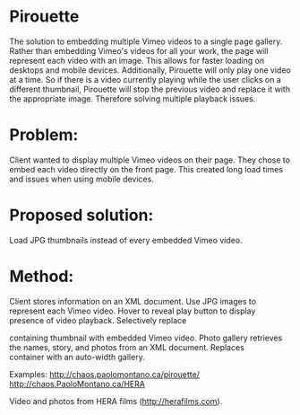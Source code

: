 Pirouette
========

The solution to embedding multiple Vimeo videos to a single page gallery.
Rather than embedding Vimeo's videos for all your work, the page will represent each video with an image.
This allows for faster loading on desktops and mobile devices.
Additionally, Pirouette will only play one video at a time. 
So if there is a video currently playing while the user clicks on a different thumbnail, Pirouette will
stop the previous video and replace it with the appropriate image. Therefore solving multiple playback issues.


Problem:
======
Client wanted to display multiple Vimeo videos on their page. 
They chose to embed each video directly on the front page.
This created long load times and issues when using mobile devices.

Proposed solution:
======
Load JPG thumbnails instead of every embedded Vimeo video.

Method:
======
Client stores information on an XML document.
Use JPG images to represent each Vimeo video.
Hover to reveal play button to display presence of video playback.
Selectively replace <div> containing thumbnail with embedded Vimeo video.
Photo gallery retrieves the names, story, and photos from an XML document.
Replaces <div> container with an auto-width gallery.

Examples: http://chaos.paolomontano.ca/pirouette/
          http://chaos.PaoloMontano.ca/HERA

Video and photos from HERA films (http://herafilms.com).
